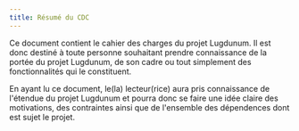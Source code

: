 ```yaml
---
title: Résumé du CDC
---
```


Ce document contient le cahier des charges du projet Lugdunum. Il est donc destiné à toute personne souhaitant prendre connaissance de la portée du projet Lugdunum, de son cadre ou tout simplement des fonctionnalités qui le constituent.

En ayant lu ce document, le(la) lecteur(rice) aura pris connaissance de l'étendue du projet Lugdunum et pourra donc se faire une idée claire des motivations, des contraintes ainsi que de l'ensemble des dépendences dont est sujet le projet.